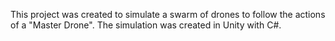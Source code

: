 This project was created to simulate a swarm of drones to follow the actions of a "Master Drone". The simulation was created in Unity with C#.
